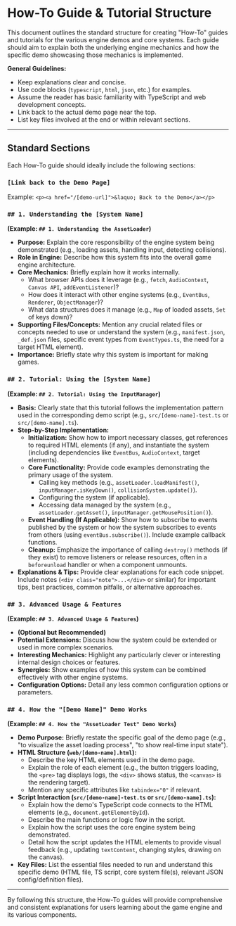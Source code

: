 # How-To Guide & Tutorial Structure

This document outlines the standard structure for creating "How-To" guides and tutorials for the various engine demos and core systems. Each guide should aim to explain both the underlying engine mechanics and how the specific demo showcasing those mechanics is implemented.

**General Guidelines:**

- Keep explanations clear and concise.
- Use code blocks (`typescript`, `html`, `json`, etc.) for examples.
- Assume the reader has basic familiarity with TypeScript and web development concepts.
- Link back to the actual demo page near the top.
- List key files involved at the end or within relevant sections.

---

## Standard Sections

Each How-To guide should ideally include the following sections:

### `[Link back to the Demo Page]`

Example: `<p><a href="/[demo-url]">&laquo; Back to the Demo</a></p>`

### `## 1. Understanding the [System Name]`

**(Example: `## 1. Understanding the AssetLoader`)**

- **Purpose:** Explain the core responsibility of the engine system being demonstrated (e.g., loading assets, handling input, detecting collisions).
- **Role in Engine:** Describe how this system fits into the overall game engine architecture.
- **Core Mechanics:** Briefly explain how it works internally.
  - What browser APIs does it leverage (e.g., `fetch`, `AudioContext`, `Canvas API`, `addEventListener`)?
  - How does it interact with other engine systems (e.g., `EventBus`, `Renderer`, `ObjectManager`)?
  - What data structures does it manage (e.g., `Map` of loaded assets, `Set` of keys down)?
- **Supporting Files/Concepts:** Mention any crucial related files or concepts needed to use or understand the system (e.g., `manifest.json`, `_def.json` files, specific event types from `EventTypes.ts`, the need for a target HTML element).
- **Importance:** Briefly state why this system is important for making games.

### `## 2. Tutorial: Using the [System Name]`

**(Example: `## 2. Tutorial: Using the InputManager`)**

- **Basis:** Clearly state that this tutorial follows the implementation pattern used in the corresponding demo script (e.g., `src/[demo-name]-test.ts` or `src/[demo-name].ts`).
- **Step-by-Step Implementation:**
  - **Initialization:** Show how to import necessary classes, get references to required HTML elements (if any), and instantiate the system (including dependencies like `EventBus`, `AudioContext`, target elements).
  - **Core Functionality:** Provide code examples demonstrating the primary usage of the system.
    - Calling key methods (e.g., `assetLoader.loadManifest()`, `inputManager.isKeyDown()`, `collisionSystem.update()`).
    - Configuring the system (if applicable).
    - Accessing data managed by the system (e.g., `assetLoader.getAsset()`, `inputManager.getMousePosition()`).
  - **Event Handling (If Applicable):** Show how to subscribe to events published by the system or how the system subscribes to events from others (using `eventBus.subscribe()`). Include example callback functions.
  - **Cleanup:** Emphasize the importance of calling `destroy()` methods (if they exist) to remove listeners or release resources, often in a `beforeunload` handler or when a component unmounts.
- **Explanations & Tips:** Provide clear explanations for each code snippet. Include notes (`<div class="note">...</div>` or similar) for important tips, best practices, common pitfalls, or alternative approaches.

### `## 3. Advanced Usage & Features`

**(Example: `## 3. Advanced Usage & Features`)**

- **(Optional but Recommended)**
- **Potential Extensions:** Discuss how the system could be extended or used in more complex scenarios.
- **Interesting Mechanics:** Highlight any particularly clever or interesting internal design choices or features.
- **Synergies:** Show examples of how this system can be combined effectively with other engine systems.
- **Configuration Options:** Detail any less common configuration options or parameters.

### `## 4. How the "[Demo Name]" Demo Works`

**(Example: `## 4. How the "AssetLoader Test" Demo Works`)**

- **Demo Purpose:** Briefly restate the specific goal of the demo page (e.g., "to visualize the asset loading process", "to show real-time input state").
- **HTML Structure (`web/[demo-name].html`):**
  - Describe the key HTML elements used in the demo page.
  - Explain the role of each element (e.g., the button triggers loading, the `<pre>` tag displays logs, the `<div>` shows status, the `<canvas>` is the rendering target).
  - Mention any specific attributes like `tabindex="0"` if relevant.
- **Script Interaction (`src/[demo-name]-test.ts` or `src/[demo-name].ts`):**
  - Explain how the demo's TypeScript code connects to the HTML elements (e.g., `document.getElementById`).
  - Describe the main functions or logic flow in the script.
  - Explain how the script uses the core engine system being demonstrated.
  - Detail how the script updates the HTML elements to provide visual feedback (e.g., updating `textContent`, changing styles, drawing on the canvas).
- **Key Files:** List the essential files needed to run and understand this specific demo (HTML file, TS script, core system file(s), relevant JSON config/definition files).

---

By following this structure, the How-To guides will provide comprehensive and consistent explanations for users learning about the game engine and its various components.
